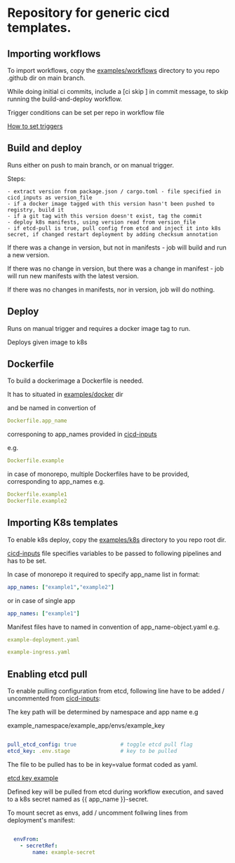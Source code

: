 
# Repository for generic cicd templates.

## Importing workflows

To import workflows, copy the [examples/workflows](./examples/workflows) directory to you repo .github dir on main branch.

While doing initial ci commits, include a [ci skip ] in commit message, to skip running the build-and-deploy workflow.
  
  

Trigger conditions can be set per repo in workflow file 

[ How to set triggers ](https://docs.github.com/en/actions/writing-workflows/choosing-when-your-workflow-runs/events-that-trigger-workflows)


## Build and deploy 

   Runs either on push to main branch, or on manual trigger.

   Steps:

    - extract version from package.json / cargo.toml - file specified in cicd_inputs as version_file
    - if a docker image tagged with this version hasn't been pushed to registry, build it
    - if a git tag with this version doesn't exist, tag the commit 
    - deploy k8s manifests, using version read from version_file
    - if etcd-pull is true, pull config from etcd and inject it into k8s secret, if changed restart deployment by adding checksum annotation


   If there was a change in version, but not in manifests - job will build and run a new version.

   If there was no change in version, but there was a change in manifest - job will run new manifests with the latest version.

   If there was no changes in manifests, nor in version, job will do nothing.

## Deploy

  Runs on manual trigger and requires a docker image tag to run.

  Deploys given image to k8s


## Dockerfile

To build a dockerimage a Dockerfile is needed.

It has to situated in [examples/docker](./examples/docker) dir

and be named in convertion of 

```yaml
Dockerfile.app_name
```
corresponing to app_names provided in [cicd-inputs](./examples/k8s/cicd-inputs.yaml)

e.g.

```yaml
Dockerfile.example
```

in case of monorepo, multiple Dockerfiles have to be provided, corresponding to app_names e.g.

```yaml
Dockerfile.example1
Dockerfile.example2
```
## Importing K8s templates

To enable k8s deploy, copy the [examples/k8s](./examples/k8s) directory to you repo root dir.

[cicd-inputs](./examples/k8s/cicd-inputs.yaml) file specifies variables to be passed to following pipelines and has to be set.

In case of monorepo it required to specify app_name list in format:

```yaml
app_names: ["example1","example2"]
```
or in case of single app

```yaml
app_names: ["example1"]
```

Manifest files have to named in convention of app_name-object.yaml  e.g.

```yaml
example-deployment.yaml
```
```yaml
example-ingress.yaml
```




## Enabling etcd pull

To enable pulling configuration from etcd, following line have to be added / uncommented from [cicd-inputs](./examples/k8s/cicd-inputs.yaml):

The key path will be determined by namespace and app name e.g

  example_namespace/example_app/envs/example_key

```yaml

pull_etcd_config: true              # toggle etcd pull flag
etcd_key: .env.stage                # key to be pulled 

```
The file to be pulled has to be in key=value format coded as yaml.

[etcd key example ](./examples/etcd/.env.stage)

Defined key will be pulled from etcd during workflow execution, and saved to a k8s secret named as {{ app_name }}-secret.

To mount secret as envs, add / uncomment follwing lines from deployment's manifest:

```yaml

  envFrom:
    - secretRef:
        name: example-secret

```

